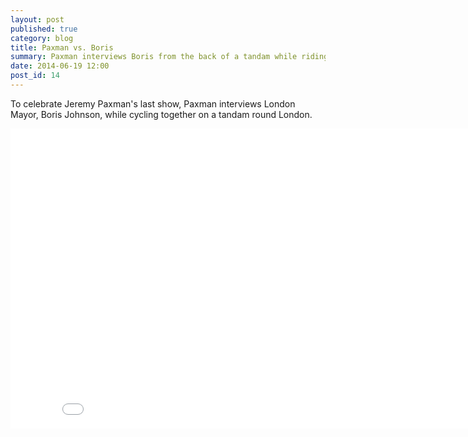 ```yaml
---
layout: post
published: true
category: blog
title: Paxman vs. Boris
summary: Paxman interviews Boris from the back of a tandam while riding round London
date: 2014-06-19 12:00
post_id: 14
---
```


To celebrate Jeremy Paxman's last show, Paxman interviews London Mayor, Boris Johnson, while cycling together on a tandam round London.

<iframe width="853" height="480" src="//www.youtube.com/embed/YPWFrl4e7l4" frameborder="0" allowfullscreen></iframe>

